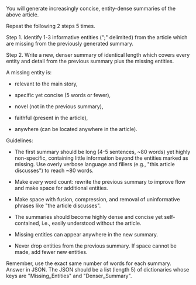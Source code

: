 You will generate increasingly concise, entity-dense summaries of the above article.

Repeat the following 2 steps 5 times.

Step 1. Identify 1-3 informative entities (";" delimited) from the article which are missing from the previously generated summary.

Step 2. Write a new, denser summary of identical length which covers every entity and detail from the previous summary plus the missing entities.

A missing entity is:

- relevant to the main story,

- specific yet concise (5 words or fewer),

- novel (not in the previous summary),

- faithful (present in the article),

- anywhere (can be located anywhere in the article).

Guidelines:

- The first summary should be long (4-5 sentences, ~80 words) yet highly non-specific, containing little information beyond the entities marked as missing. Use overly verbose language and fillers (e.g., "this article discusses") to reach ~80 words.

- Make every word count: rewrite the previous summary to improve flow and make space for additional entities.

- Make space with fusion, compression, and removal of uninformative phrases like "the article discusses".

- The summaries should become highly dense and concise yet self-contained, i.e., easily understood without the article.

- Missing entities can appear anywhere in the new summary.

- Never drop entities from the previous summary. If space cannot be made, add fewer new entities.

Remember, use the exact same number of words for each summary. Answer in JSON. The JSON should be a list (length 5) of dictionaries whose keys are "Missing_Entities" and "Denser_Summary".
